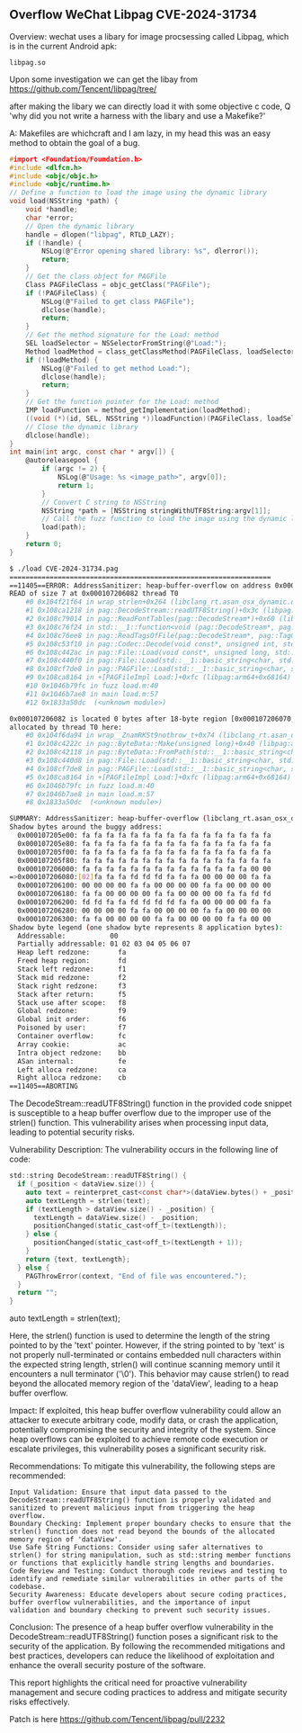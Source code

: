 
## Overflow WeChat Libpag CVE-2024-31734 
Overview:
wechat uses a libary for image procsessing called Libpag, which is in the current Android apk:
```
libpag.so
```
Upon some investigation we can get the libay from 
https://github.com/Tencent/libpag/tree/

after making the libary we can directly load it with some objective c code, 
Q 'why did you not write a harness with the libary and use a Makefike?' 

A: Makefiles are whichcraft and I am lazy, in my head this was an easy method to obtain the goal of a bug. 

```c
#import <Foundation/Foundation.h>
#include <dlfcn.h>
#include <objc/objc.h>
#include <objc/runtime.h>
// Define a function to load the image using the dynamic library
void load(NSString *path) {
    void *handle;
    char *error;
    // Open the dynamic library
    handle = dlopen("libpag", RTLD_LAZY);
    if (!handle) {
        NSLog(@"Error opening shared library: %s", dlerror());
        return;
    }
    // Get the class object for PAGFile
    Class PAGFileClass = objc_getClass("PAGFile");
    if (!PAGFileClass) {
        NSLog(@"Failed to get class PAGFile");
        dlclose(handle);
        return;
    }
    // Get the method signature for the Load: method
    SEL loadSelector = NSSelectorFromString(@"Load:");
    Method loadMethod = class_getClassMethod(PAGFileClass, loadSelector);
    if (!loadMethod) {
        NSLog(@"Failed to get method Load:");
        dlclose(handle);
        return;
    }
    // Get the function pointer for the Load: method
    IMP loadFunction = method_getImplementation(loadMethod);
    ((void (*)(id, SEL, NSString *))loadFunction)(PAGFileClass, loadSelector, path);
    // Close the dynamic library
    dlclose(handle);
}
int main(int argc, const char * argv[]) {
    @autoreleasepool {
        if (argc != 2) {
            NSLog(@"Usage: %s <image_path>", argv[0]);
            return 1;
        }
        // Convert C string to NSString
        NSString *path = [NSString stringWithUTF8String:argv[1]];
        // Call the fuzz function to load the image using the dynamic library
        load(path);
    }
    return 0;
}
```
```bash
$ ./load CVE-2024-31734.pag
=================================================================
==11405==ERROR: AddressSanitizer: heap-buffer-overflow on address 0x000107206082 at pc 0x000104f21f68 bp 0x00016b74abd0 sp 0x00016b74a390
READ of size 7 at 0x000107206082 thread T0
    #0 0x104f21f64 in wrap_strlen+0x264 (libclang_rt.asan_osx_dynamic.dylib:arm64e+0x15f64)
    #1 0x108ca1218 in pag::DecodeStream::readUTF8String()+0x3c (libpag:arm64+0x61218)
    #2 0x108c79014 in pag::ReadFontTables(pag::DecodeStream*)+0x60 (libpag:arm64+0x39014)
    #3 0x108c76f24 in std::__1::function<void (pag::DecodeStream*, pag::CodecContext*)>::operator()(pag::DecodeStream*, pag::CodecContext*) const+0x28 (libpag:arm64+0x36f24)
    #4 0x108c76ee8 in pag::ReadTagsOfFile(pag::DecodeStream*, pag::TagCode, pag::CodecContext*)+0x3c (libpag:arm64+0x36ee8)
    #5 0x108c53f10 in pag::Codec::Decode(void const*, unsigned int, std::__1::basic_string<char, std::__1::char_traits<char>, std::__1::allocator<char>> const&)+0x11c (libpag:arm64+0x13f10)
    #6 0x108c442ac in pag::File::Load(void const*, unsigned long, std::__1::basic_string<char, std::__1::char_traits<char>, std::__1::allocator<char>> const&, std::__1::basic_string<char, std::__1::char_traits<char>, std::__1::allocator<char>> const&)+0x16c (libpag:arm64+0x42ac)
    #7 0x108c440f0 in pag::File::Load(std::__1::basic_string<char, std::__1::char_traits<char>, std::__1::allocator<char>> const&, std::__1::basic_string<char, std::__1::char_traits<char>, std::__1::allocator<char>> const&)+0x34 (libpag:arm64+0x40f0)
    #8 0x108cf7de8 in pag::PAGFile::Load(std::__1::basic_string<char, std::__1::char_traits<char>, std::__1::allocator<char>> const&, std::__1::basic_string<char, std::__1::char_traits<char>, std::__1::allocator<char>> const&)+0x18 (libpag:arm64+0xb7de8)
    #9 0x108ca8164 in +[PAGFileImpl Load:]+0xfc (libpag:arm64+0x68164)
    #10 0x1046b79fc in fuzz load.m:40
    #11 0x1046b7ae8 in main load.m:57
    #12 0x1833a50dc  (<unknown module>)

0x000107206082 is located 0 bytes after 18-byte region [0x000107206070,0x000107206082)
allocated by thread T0 here:
    #0 0x104f6da94 in wrap__ZnamRKSt9nothrow_t+0x74 (libclang_rt.asan_osx_dynamic.dylib:arm64e+0x61a94)
    #1 0x108c4222c in pag::ByteData::Make(unsigned long)+0x40 (libpag:arm64+0x222c)
    #2 0x108c42118 in pag::ByteData::FromPath(std::__1::basic_string<char, std::__1::char_traits<char>, std::__1::allocator<char>> const&)+0x38 (libpag:arm64+0x2118)
    #3 0x108c440d8 in pag::File::Load(std::__1::basic_string<char, std::__1::char_traits<char>, std::__1::allocator<char>> const&, std::__1::basic_string<char, std::__1::char_traits<char>, std::__1::allocator<char>> const&)+0x1c (libpag:arm64+0x40d8)
    #4 0x108cf7de8 in pag::PAGFile::Load(std::__1::basic_string<char, std::__1::char_traits<char>, std::__1::allocator<char>> const&, std::__1::basic_string<char, std::__1::char_traits<char>, std::__1::allocator<char>> const&)+0x18 (libpag:arm64+0xb7de8)
    #5 0x108ca8164 in +[PAGFileImpl Load:]+0xfc (libpag:arm64+0x68164)
    #6 0x1046b79fc in fuzz load.m:40
    #7 0x1046b7ae8 in main load.m:57
    #8 0x1833a50dc  (<unknown module>)

SUMMARY: AddressSanitizer: heap-buffer-overflow (libclang_rt.asan_osx_dynamic.dylib:arm64e+0x15f64) in wrap_strlen+0x264
Shadow bytes around the buggy address:
  0x000107205e00: fa fa fa fa fa fa fa fa fa fa fa fa fa fa fa fa
  0x000107205e80: fa fa fa fa fa fa fa fa fa fa fa fa fa fa fa fa
  0x000107205f00: fa fa fa fa fa fa fa fa fa fa fa fa fa fa fa fa
  0x000107205f80: fa fa fa fa fa fa fa fa fa fa fa fa fa fa fa fa
  0x000107206000: fa fa fa fa fa fa fa fa fa fa fa fa fa fa 00 00
=>0x000107206080:[02]fa fa fa fd fd fd fa fa fa 00 00 00 00 fa fa
  0x000107206100: 00 00 00 00 fa fa 00 00 00 00 fa fa 00 00 00 00
  0x000107206180: fa fa 00 00 00 00 fa fa 00 00 00 00 fa fa fd fd
  0x000107206200: fd fd fa fa fd fd fd fd fa fa 00 00 00 00 fa fa
  0x000107206280: 00 00 00 00 fa fa 00 00 00 00 fa fa 00 00 00 00
  0x000107206300: fa fa 00 00 00 00 fa fa 00 00 00 00 fa fa 00 00
Shadow byte legend (one shadow byte represents 8 application bytes):
  Addressable:           00
  Partially addressable: 01 02 03 04 05 06 07 
  Heap left redzone:       fa
  Freed heap region:       fd
  Stack left redzone:      f1
  Stack mid redzone:       f2
  Stack right redzone:     f3
  Stack after return:      f5
  Stack use after scope:   f8
  Global redzone:          f9
  Global init order:       f6
  Poisoned by user:        f7
  Container overflow:      fc
  Array cookie:            ac
  Intra object redzone:    bb
  ASan internal:           fe
  Left alloca redzone:     ca
  Right alloca redzone:    cb
==11405==ABORTING
```
The DecodeStream::readUTF8String() function in the provided code snippet is susceptible to a heap buffer overflow due to the improper use of the strlen() function. This vulnerability arises when processing input data, leading to potential security risks.

Vulnerability Description:
The vulnerability occurs in the following line of code:

```c 
std::string DecodeStream::readUTF8String() {
  if (_position < dataView.size()) {
    auto text = reinterpret_cast<const char*>(dataView.bytes() + _position);
    auto textLength = strlen(text);
    if (textLength > dataView.size() - _position) {
      textLength = dataView.size() - _position;
      positionChanged(static_cast<off_t>(textLength));
    } else {
      positionChanged(static_cast<off_t>(textLength + 1));
    }
    return {text, textLength};
  } else {
    PAGThrowError(context, "End of file was encountered.");
  }
  return "";
}
```

auto textLength = strlen(text);

Here, the strlen() function is used to determine the length of the string pointed to by the 'text' pointer. However, if the string pointed to by 'text' is not properly null-terminated or contains embedded null characters within the expected string length, strlen() will continue scanning memory until it encounters a null terminator ('\0'). This behavior may cause strlen() to read beyond the allocated memory region of the 'dataView', leading to a heap buffer overflow.

Impact:
If exploited, this heap buffer overflow vulnerability could allow an attacker to execute arbitrary code, modify data, or crash the application, potentially compromising the security and integrity of the system. Since heap overflows can be exploited to achieve remote code execution or escalate privileges, this vulnerability poses a significant security risk.

Recommendations:
To mitigate this vulnerability, the following steps are recommended:

    Input Validation: Ensure that input data passed to the DecodeStream::readUTF8String() function is properly validated and sanitized to prevent malicious input from triggering the heap overflow.
    Boundary Checking: Implement proper boundary checks to ensure that the strlen() function does not read beyond the bounds of the allocated memory region of 'dataView'.
    Use Safe String Functions: Consider using safer alternatives to strlen() for string manipulation, such as std::string member functions or functions that explicitly handle string lengths and boundaries.
    Code Review and Testing: Conduct thorough code reviews and testing to identify and remediate similar vulnerabilities in other parts of the codebase.
    Security Awareness: Educate developers about secure coding practices, buffer overflow vulnerabilities, and the importance of input validation and boundary checking to prevent such security issues.

Conclusion:
The presence of a heap buffer overflow vulnerability in the DecodeStream::readUTF8String() function poses a significant risk to the security of the application. By following the recommended mitigations and best practices, developers can reduce the likelihood of exploitation and enhance the overall security posture of the software.

This report highlights the critical need for proactive vulnerability management and secure coding practices to address and mitigate security risks effectively.


Patch is here https://github.com/Tencent/libpag/pull/2232 

